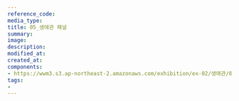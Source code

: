 ```yaml
---
reference_code:
media_type:
title: 05_생애관 패널
summary:
image:
description:
modified_at:
created_at:
components:
- https://wwm3.s3.ap-northeast-2.amazonaws.com/exhibition/ex-02/생애관/05_생애관+패널.JPG
tags:
-
---
```

